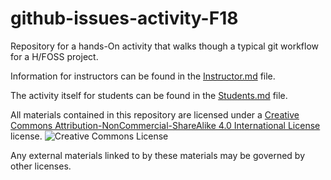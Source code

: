 # github-issues-activity-F18

Repository for a hands-On activity that walks though a typical git workflow for a H/FOSS project.

Information for instructors can be found in the [Instructor.md](Instructor.md) file.

The activity itself for students can be found in the [Students.md](Students.md) file.


All materials contained in this repository are licensed under a [Creative Commons Attribution-NonCommercial-ShareAlike 4.0 International License](creativecommons.org/licenses/by-nc-sa/4.0/) license. ![Creative Commons License](i.creativecommons.org/l/by-nc-sa/4.0/88x31.png)

Any external materials linked to by these materials may be governed by other licenses.
